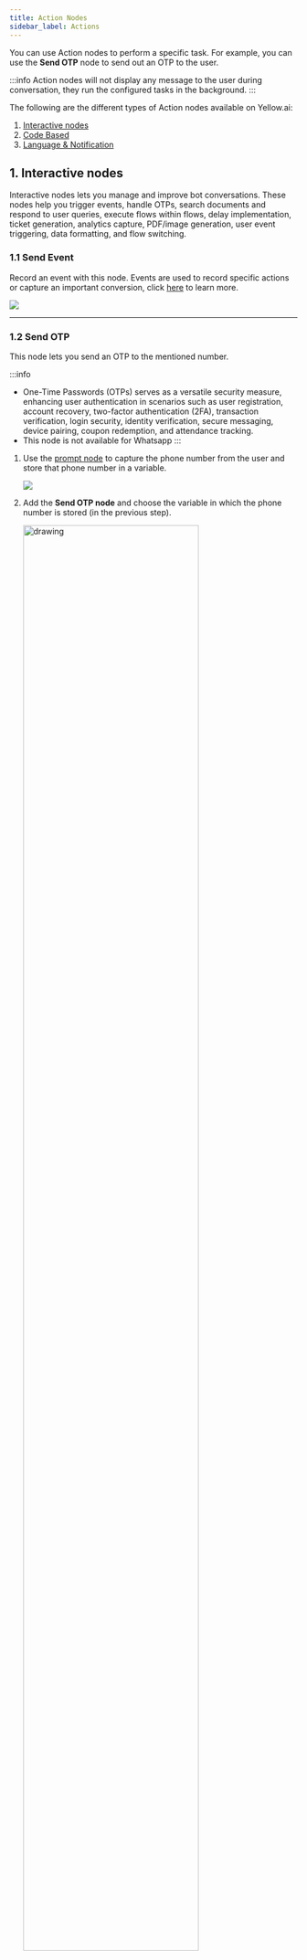 ```yaml
---
title: Action Nodes
sidebar_label: Actions
---
```


You can use Action nodes to perform a specific task. For example, you can use the **Send OTP** node to send out an OTP to the user.

:::info
Action nodes will not display any message to the user during conversation, they run the configured tasks in the background.
:::


The following are the different types of Action nodes available on Yellow.ai:

1. [Interactive nodes](#1-interactive-nodes)
2. [Code Based](#2-code-based-nodes)
3. [Language & Notification](#3-language-and-notification-nodes)

## 1. Interactive nodes

Interactive nodes lets you manage and improve bot conversations. These nodes help you trigger events, handle OTPs, search documents and respond to user queries, execute flows within flows, delay implementation, ticket generation, analytics capture, PDF/image generation, user event triggering, data formatting, and flow switching.

### 1.1 Send Event

Record an event with this node. 
Events are used to record specific actions or capture an important conversion, click [here](https://docs.yellow.ai/docs/platform_concepts/studio/events/event-hub) to learn more.

![](https://i.imgur.com/6obnCs8.png)

----

### 1.2 Send OTP

This node lets you send an OTP to the mentioned number. 

:::info
* One-Time Passwords (OTPs) serves as a versatile security measure, enhancing user authentication in scenarios such as user registration, account recovery, two-factor authentication (2FA), transaction verification, login security, identity verification, secure messaging, device pairing, coupon redemption, and attendance tracking.
* This node is not available for Whatsapp
:::

1. Use the [prompt node](https://docs.yellow.ai/docs/platform_concepts/studio/build/nodes/prompt-nodes) to capture the phone number from the user and store that phone number in a variable.

   ![](https://i.imgur.com/xgQ2A5t.png)

2. Add the **Send OTP node** and choose the variable in which the phone number is stored (in the previous step).

   <img src="https://i.imgur.com/StadUVa.png" alt="drawing" width="80%"/>
   
  The user will recieve the OTP in a text message.
  
  <img src="https://i.imgur.com/mDlVuCn.jpg" alt="drawing" width="50%"/>

### 1.3 Verify OTP

Use this node to verify the OTP sent to bot users. OTP verification is an important security measure that is used to confirm user identity during various processes.

:::note
This node is not available for Whatsapp
:::

1. Add a [prompt node](https://docs.yellow.ai/docs/platform_concepts/studio/build/nodes/prompt-nodes) to get the OTP and store that in a variable.

   ![](https://i.imgur.com/xgQ2A5t.png)

2. Add the **Verify OTP** node.

     * **OTP variable**: Choose the variable that contains the otp.
     * **Store response in**: Choose the variable to store the response of the Verify OTP node. If the variable is not available, create a new one.

   <img src="https://i.imgur.com/e0tytJq.png" alt="drawing" width="80%"/>

3. Add a [text node](https://docs.yellow.ai/docs/platform_concepts/studio/build/nodes/message-nodes#2-text) to **Success** and **Fallback**. Success indicates the successful verification of the otp, Fallback indicates that the verification has failed.
   
   <img src="https://i.imgur.com/T2UM4xp.png" alt="drawing" width="80%"/>

----

### 1.4 Knowledge search

Knowledge search node allows the bot to retrieve answers from a website or documents uploaded in the Knowledge Base (KB) module and provide accurate and relevant responses to user queries.

Using the Knowledge search node offers the following benefits:

* **Access to up-to-date information**: The bot can retrieve data from the linked websites or uploaded documnets, to ensure that the information provided is correct and relevant.
* **Efficient query handling**:  The bot can handle  contextual queries or specific user queries by searching through knowledge sources to resolve them.


#### Access Knowledge search node

To access Knowledge search node, follow these steps:

1. [Build a flow](https://docs.yellow.ai/docs/platform_concepts/studio/build/Flows/journeys) for your use case and extend it to the point where you want to include the Knowledge Search node. 

2. Navigate to **Actions** nodes and select **Knowledge Search**.

   <img src="https://i.imgur.com/HXw2Uf1.png" alt="drawing" width="80%"/>

* Here's a sample screenshot of the Knowledge Search node. You can customize its behavior using the configuration settings provided. For detailed information on each setting, please refer to the following sections.

   <img src="https://i.imgur.com/AZgo793.png" alt="drawing" width="60%"/>
       
#### Knowledge search settings

The Knowledge search node  additional configurations that allow users to tailor its behavior to specific use cases. Below are some key configurations and their purposes:

##### Input configuration

This setting allows you to adjust input criteria to override the default Knowledge base setting. The bot will use these input settings to process and return search results. It includes options such as:

   <img src="https://i.imgur.com/AKnCBuw.png" alt="drawing" width="50%"/>

   1. **Enable summarised results**: Enable this option for the bot to search and simplify the answer in a conversational manner.
  2. **Site URL**: This field displays the default URL from the Knowledge Base (KB) section. You can modify this URL based on your needs, and the bot will generate search results using the provided URL.
  3. **Search confidence**: This setting defines the confidence score (ranging from 0 to 1) that indicates how accurate the predicted search is. <br/>The default value is 0.5. It is recommended to keep this value between `0.4` and `0.7` to maintain balanced and accurate search results.
  
##### Knowledge filter

The Knowledge filter allows you to refine search results based on tags created for uploaded documents. 

   <img src="https://i.imgur.com/30e0TY1.png" alt="drawing" width="60%"/>

To add a Knowledge filter:

1. Upload the [searchable documents](https://docs.yellow.ai/docs/platform_concepts/studio/kb/ingestion#upload-documents-from-local-system) to KB along with the relevant [tags](https://docs.yellow.ai/docs/platform_concepts/studio/kb/ingestion#additional-options-for-uploaded-documents).
2. Under **Tag** field, choose the tag you created.
3. In **Value** field, enter the value that should return the document associated with the specific tag. Values are fetched from a bot variable. 
4. Click **+ Add filter** to add the more tags if needed.

##### Bot response configuration

This setting controls how the bot's response is managed. By default, it is set to "Print response." You can also choose to "Save response in variable.<br/>
   i. **Print response**: This option displays the response directly in text format.<br/>ii. **saveResponseInVariable**: This option stores the bot's response in a specified variable. You need to select the appropriate variable for storing the response.
  <img src="https://i.imgur.com/jRszQcU.png" alt="drawing" width="60%"/>

   

-----

### 1.5 Execute flow 

> This node is available for voice bots.

This node lets you executes a different flow from the current flow. Use this node when you want to trigger a flow within a flow. 

For example, in a customer support bot, you can provide multiple options such as **Talk to an agent**, **Raise a ticket**, **Check status** and add execute flow node to each of the option. So, when a user clicks on an option, the respective flow gets triggered. 

   ![](https://i.imgur.com/A9EPpfz.png)

Once you add the node, you can choose the flow you want to execute. Click **Go to flow** to check the added flow.

### 1.6 Delay

This node allows you to delay the progression of the conversation to the next node by a few minutes or hours.

For example, in response to a user query about the current temperature, the bot incorporates a delay, imitating real-time data retrieval like "Checking the latest weather in New York City..." After a short pause, it provides the up-to-date information, creating a more effective and engaging interaction.

You can delay by minutes/hours.

   ![](https://i.imgur.com/MLyOwwi.png)
   
:::info
 Alternative method is to set the delay on each of the nodes: 
![](https://i.imgur.com/t8cBzXn.png)
:::

### 1.7 Raise Ticket

Raise ticket node lets your users connect with live agents in your bot. Click [here](https://docs.yellow.ai/docs/platform_concepts/inbox) to know more about adding live agents to Yellow.ai. You can also connect users with live chat agents in [different third-party applications](https://docs.yellow.ai/docs/platform_concepts/appConfiguration/overview#6-live-chat). 

This node is used create a live chat request with basic or advanced scenarios such as **Working Hours**, **Agent Availability**, **Voice/Video calling**, etc.

   ![](https://i.imgur.com/Z8VkgD8.png)
   
 * **Live chat agent:** Choose the portal in which your live agents are available. It can be Yellow.ai Inbox or any live chat integration integrated with your bot.
 * **Message after ticket assignment:** The message displayed to the user when an agent is assigned to the chat.

Name, Mobile, Email and Query fields can be filled by passing variables. Use prompt nodes to collect these data in variables and pass it in the corresponding fields.

**Advanced options:**

To provide additional information to the ticket.

![](https://i.imgur.com/qt9Y87D.png)

As configured in Inbox Settings, [Tags](https://docs.yellow.ai/docs/platform_concepts/inbox/inbox-settings/workflows/tags) and [Custom Fields](https://docs.yellow.ai/docs/platform_concepts/inbox/inbox-settings/workflows/chat_custom_fields) will be visible in a multi-select dropdown(i.e. more than one options can be added to ticket)

- **Tags**: Selected Tags from dropdown will be added to the extra details of the ticket (useful for agents to get a quick overview of the issue).
- **Group code**: Similar tickets can be assigned to relevant groups.
- **Priority**: Denotes the priority of tickets from high, medium or low. (default priority is MEDIUM)
- **Voice Call Options**: Voice Call, SIP Call and Auto Start Call can be enabled.
- **Custom Fields**: Based on the use case additional information collected by bot can be added to ticket. for example, in eCommerce Order ID, Payment Mode, Delivery date etc can be asked before connecting to the agent. Just like key value pairs, once a custom field is selected, an additional prompt will be seen.

<img src="https://cdn.yellowmessenger.com/iE4ppldmrE7k1625673583277.png" alt="drawing" width="65%"/>

The response of a Raise ticket node:

```json
{
  "tags": [],
  "responded": false,
  "ticketType": "livechat",
  "ticketCsatScore": null,
  "agentCsatScore": null,
  "assignedByAdmin": false,
  "manualAssignment": false,
  "lastAgentMessageTime": null,
  "lastUserMessageTime": null,
  "lastBotMessageTime": null,
  "userActiveStatus": null,
  "agentActiveStatus": null,
  "replyCount": 0,
  "voiceCall": false,
  "sipCall": false,
  "agentCurrentHandlingTicketsCount": 0,
  "autoStartCall": false,
  "autoTranslate": false,
  "autoDetectLanguage": false,
  "_id": "6156df377b7bb14e16bae116",
  "botId": "YOUR_BOT_ID_HERE",
  "uid": "106265078787462873391306131746",
  "source": "yellowmessenger",
  "issue": "ISSUE_TITLE_HERE",
  "priority": "MEDIUM",
  "severity": "MEDIUM",
  "contact": {
    "phone": "1234567890",
    "name": "CUSTOMER_NAME",
    "email": "[community@yellow.ai](mailto:community@yellow.ai)"
  },
  "assignedTo": "community_yello_ai",
  "sessionId": "5b8a665e69dbc5c451d88bf0",
  "userLanguage": "en",
  "ticketId": "100001",
  "logs": [],
  "timestamp": "2021-10-01T10:13:11.657Z",
  "reassignmentLog": [],
  "collaborators": [
    {
      "_id": "6156df377b7bb15d9fbae11a",
      "username": "community_yello_ai",
      "xmppUsername": "user_1624003758958",
      "name": "yellow.ai Community"
    }
  ],
  "agentLanguage": "en",
  "status": "ASSIGNED",
  "assignedTime": "2021-10-01T10:13:11.695Z",
  "xmpp": "user_1624003758958"
}
```

#### Raise ticket outputs 

1. **Ticket Closed**: Add any node to perform the preferred action when a ticket is closed successfuly.
2. **Error**: Add any node to perform the preferred action when there's an error connecting to an agent.

   <img src="https://i.imgur.com/Fn7QnKd.png" alt="drawing" width="50%"/>

#### Error handling

The output of a Raise Ticket Node dictates general behaviour for any error in creating a ticket. In most real life scenarios, it is preferred to show appropriate reasons to users as to why they cannot to an agent. 

:::note
Once any specific event is active and configured, the corresponding flow will be given preference. Bot is never paused unless a ticket is in ASSIGNED state (i.e. Agent is interacting with the user).
:::

Two steps to handle custom scenarios are as follows:
1. In [Events](https://docs.yellow.ai/docs/platform_concepts/studio/events/event-hub), activate the custom inbox event. Scenarios that can be handled:
  - All Available Agents Busy
  - All Available Agents Away
  - All Available Agents Offline
  - All Available Agents Limit Reached
  - Queue Not Enabled
  - Group Queue Not Enabled
  - Group Queue Limit Reached
  - Offline Ticketing Not Enabled
  - Offline Ticketing Not Enabled for Groups
  - Offline Ticket Queue Limit Reached

2.[ Build a flow with relevant events added in the Start Trigger](https://docs.yellow.ai/docs/platform_concepts/studio/build/Flows/configureflow#trigger-flow-using-event).

#### Working hours

If the bot is supposed to respond with a different message outside of agent working hours, [Logic Node](https://docs.yellow.ai/docs/platform_concepts/studio/build/nodes/logic-nodes) can be used. 

<img src="https://i.imgur.com/J3W0HWX.png" alt="drawing" width="70%"/>

:::note
The bot default timezone is considered while evaluating whether a user is outside working hours.
:::

#### Auto-translate incoming chats

Inbox supports automatic translation, allowing agents to assist customers without requiring knowledge of the customer's language. Just enable `Translate User Message` in the raise ticket node configuration to use this feature.

<img src="https://i.imgur.com/frCvffs.png" alt="drawing" width="40%"/>

### 1.8 Analytics 

This node lets you capture analytics. 

You can use the analytics node to send analytics events and capture custom events at any point in the execution of a flow.  You can type the event name to push and select a value.
 The data passed via the node will flow into the analytics table of Data Explorer inside the Insights section.
 
 For instance, use the analytics node to record a **SignUp** event with a corresponding value and keys, allowing you to analyze user interactions and track metadata in the Data Explorer's Insights section. 

**Event**: This can be a static name or a variable which will be captured under the Events column on the analytics table.

**Value**: A variable needs to be selected here which will be captured under the eventValue column.

**Keys**: This is an optional field to capture metadata and will be created as a new column. Multiple columns can be created using keys.

:::info 
Using custom events, you can analyse user flow from one flow/step to another, filter by specific custom events, summarise by different user responses, visualise drop offs and conversion funnels, etc.
:::

![](https://i.imgur.com/GlLrwaa.png)

Open the Analytics page by clicking the Analytics Table link.  

![](https://i.imgur.com/BvNwdWt.jpg)

-----

### 1.9 Generate PDF/Image 

Use this node to generate PDFs and images (JPG/JPEG/PNG) files from docsx, html and Base64 files.

#### To convert from docsx

![](https://i.imgur.com/eQvbk2I.png)

1. In **Template**, click **Upload file** and upload the template based on which the PDF should be generated. This document should be in .docx format and have placeholder values wherever the dynamic data is to be inserted. The placeholder should be enclosed in single brackets, that is`{placeholdername}`. For example, The company name is {company name}.
2. In **+ Add Variable Mapping**: Enter the placeholder name without the brackets in the left column and select a variable (in which the value is collected from the user) in the right column. 

   <img src="https://i.imgur.com/RW5UWNW.png" alt="drawing" width="60%"/>

3. **Select an output format** will be auto-populated by PDF as that's the only available option for docs.

#### To convert from HTML

![](https://i.imgur.com/IP7PcU4.png)

1. In **Select variable containing HTML string**, choose the variable that contains the HTML string.
2. In **Select an output format**, choose the format in which the file should be generated, **PDF**/**JPG**/**JPEG**/**PNG**

Enable **Advanced options** to set the margin and dimensions based on which the file should be geenrated.

  <img src="https://i.imgur.com/JTS0zZ8.png" alt="drawing" width="50%"/>

#### To convert from Base64

There are two ways by which you can convert Base64 files:

**From APIs**

  ![](https://i.imgur.com/fVfihOO.png)

1. In **Input type** choose **API**.
2. In **API**, choose the API added to your bot. If your API has dynamic paramters, add nodes to collect that information from users.
3. In **Path to a BASE64 key**, enter the path to the BASE64 key. 
4. **Select an output format** will be auto-populated by PDF as that's the only available option for docs.

**From variables**

  ![](https://i.imgur.com/L1F16Ud.png)

1. In **Input type** choose **Variable**.
2. In **Select variable**, choose the variable that contains the BASE64 file.
3. **Select an output format** will be auto-populated by PDF as that's the only available option for docs. 

Display the file though the [File node](https://docs.yellow.ai/docs/platform_concepts/studio/build/nodes/message-nodes#6-file). Simply choose the relevant variable from the **fetch from variable** dropdown, it will send the dynamically generated file as a PDF to the user.

:::info
To display PDFs from an API response, store the response in  an object variable, for example **pdf_response**. Include a text node and enter this syntax ```{{{variables.pdf_response.file.url}}}``` 
:::

### 1.10 User event

This node lets you trigger an event with a certain amount of delay. For example, if you can get feedback from users after the chat gets over, you can use this node to trigger that event which will trigger the feedback flow.

To use this node:

1. Create a user event. To do so, go to **Automation** > **Event** > **User Events** > **+ Add Even**t.

  ![](https://imgur.com/X6grR3o.png)

2. In **Event name**, provide a name for that event and in **Event description** descruibe the nature of that event. Click **Create Event**.
3. Go back to **Build**, create a flow with the [start trigger](https://docs.yellow.ai/docs/platform_concepts/studio/build/Flows/configureflow#trigger-flow-using-event) as this event created in the previous step. This flow should essentially contain all the nodes required to execute the action when this event takes place.
4. Then go to the flow which should send this event and include the **User event** node.

  ![](https://i.imgur.com/VtyLltz.png)

5. Fill in the following fields:

* **Event key**: Choose the event created in step 2.
* **Event delay**: Enter the time by which the event occurence should be delayed.
* **Payload**: Choose the variable that contains the data that should be sent along with the event.

6. Once the flow reaches this node, the event is triggered, and the associated flow will be executed precisely after the specified delay time.

### 1.11 Data formatter 

Use the **Data Formatter** node to convert the incoming data to JSON. For instance, convert user input, such as name and email, into a structured JSON object for better processing in downstream applications.

![](https://i.imgur.com/X20qA35.png)

* **Input**: Create/select the variable that contains the data to be converted and select the format of the data. CSV (raw, base64, url) and XML are supported in our platform.
* **Format to**: Select JSON.
* **Parse json output**: Choose the function that filters out a certain data from the JSON. Click [here](https://docs.yellow.ai/docs/platform_concepts/studio/build/code) to know about writing functions.


---

### 1.12 Prompt Executor node

:::info
* This node works only if you have configured an LLM model. For steps on configuring the LLM model, click [here](https://docs.yellow.ai/docs/platform_concepts/studio/dynamicchatnode#model-configuration).
* This node is not available for Whatsapp.
:::

 The Prompt Executor node processes the prompt you provided, using input from the user. It fetches instant responses from the AI model and displays them to end users, adhering to the specified prompt.

![](https://i.imgur.com/ZKKHrQ5.png)

Use a [prompt nod](https://docs.yellow.ai/docs/platform_concepts/studio/build/nodes/prompt-nodes)e to [collect the dynamic user response in a variable](https://docs.yellow.ai/docs/platform_concepts/studio/build/bot-variables#store-data-in-variables) and pass the variable in **User Query**. 

For instance, imagine you wish to share food recipes with the end user. Use a prompt node to inquire about the preferred recipe, save the response in a variable, and pass it here. The node will display the recipe for the ingredient the user asked about.

### Goal configuration settings

Here you can control randomness, sets limits for concise outputs and refine word selection based on probability. Click [here](https://docs.yellow.ai/docs/platform_concepts/studio/dynamicchatnode#goal-configuration-setting) to know about this in detail.

### Model configuration

Model configuration provides you the freedom to manually input your own custom GPT or LLM credentials into the bot. You can then use various models on different dynamic nodes within the same bot independently. This grants you the flexibility to conduct extensive experiments. Click [here](https://docs.yellow.ai/docs/platform_concepts/studio/dynamicchatnode#model-configuration) for the steps.

## 2. Code-based nodes

Code-based nodes allow you to execute actions such as retrieving or sending data via API responses, implementing custom logic for specific actions, and using stored variable data effectively.

### 2.1 API 

> This node is also available for voice bots. 

With the API node, you can connect to an API at a specific point in a flow to send and get responses from a third-party system outside of your chatbot.

   <img src="https://i.imgur.com/Fnsvd0z.png" alt="drawing" width="70%"/>

To know about the various features of the node and how to use it, click [here](https://docs.yellow.ai/docs/platform_concepts/studio/api/add-api-apinode).

-----

### 2.2 Variables 

> This node is available for voice bots. 

Use the variable node to assign values to a new variable which has not been previously used to collect/store data.

![](https://i.imgur.com/aZzdF0J.png)

 There are two ways by which you can assign values:

* **Assign a static value**

 1. In **Name** select a variable or [create a variable](https://docs.yellow.ai/docs/platform_concepts/studio/build/bot-variables).
 2. In **Value**, type the value you'd like to assign to that variable.

    <img src="https://i.imgur.com/Qh4qqPe.png" alt="drawing" width="60%"/> 

* **Assign a dynamic value**

1. In **Name**, select a variable or [create a variable](https://docs.yellow.ai/docs/platform_concepts/studio/build/bot-variables).
2. In **Value**, click the variable icon to fetch the variable value you'd like to assign to the variable.

   <img src="https://i.imgur.com/HzUsnqB.png" alt="drawing" width="69%"/>

For example, let's say that you have captured the **First name** and the **Last name** of a user and you want to save both the names under one variable **Full Name**.

1. Add two [prompt nodes](https://docs.yellow.ai/docs/platform_concepts/studio/build/nodes/prompt-nodes) to [capture the responses in two different variables](https://docs.yellow.ai/docs/platform_concepts/studio/build/bot-variables#store-data-in-variables). 
2. Add a **Variable node**, create a new variable **Customer Name** and fetch the variable values of the prompt nodes. This **Customer Name** can then be used throughout the flow for a different use case. Refer to the gif below to understand how this works. 

![](https://i.imgur.com/B0qUAvJ.gif)

-----

### 2.3 Database 

> This node is available for voice bots. 

This node helps you perform database operations such as insert, update and search operations in your [database tables](https://docs.yellow.ai/docs/platform_concepts/studio/database). 

  <img src="https://i.imgur.com/Tb0EHym.png" alt="drawing" width="80%"/>
  

* **Insert:** Select **Insert** to insert data in each column into any existing database table you select. To know more, click [here](https://docs.yellow.ai/docs/platform_concepts/studio/database#insert-new-records-or-values-to-a-database-table). 
* **Search:** Select **Search** to look for specific data in the database. To know mroe, click [here](https://docs.yellow.ai/docs/platform_concepts/studio/database#fetch-database-records-using-the-database-node).
* **Update:** Select **Update** to update any column in the databse. For steps to do so, click [here](https://docs.yellow.ai/docs/platform_concepts/studio/database#update-database-table-records-using-the-database-node).
--------

### 2.4 Function 

> This node is available for voice bots. 

This node lets you run custom logic written in the [Function](https://docs.yellow.ai/docs/platform_concepts/studio/build/code) section for specific use cases and store the result in a variable to use it in bot ocnversations.


![](https://i.imgur.com/v4HNlCq.png)

* **View function** takes you to the function chosen in the **Function** field.
* **+Create new function** button takes you to the function section where you can create a new function.
* **Store Response in** lets you store the response of the function in a variable which can later be used in the flow if required.

Function node is most commonly used to fetch transformation codes that parses API responses to filter specific data. Click [here](https://docs.yellow.ai/docs/platform_concepts/studio/api/send-receive-apiresponses#parse-api-response-using-function-node) for the steps to use this node.
 
-----

### 2.5 Modifier 
 
The node lets you convert the user input to a certain format before passing it to a database/API, or displaying it to the user. Use **Store Response in** option in this node to store the modified input in a variable to use it further in a flow. 

For example, let's say that you want to convert the user input to all caps. Your input would be **Test** and the would be **TEST**.

To see how this node works, click the button at the top and enter your input to observe the corresponding output.

![](https://i.imgur.com/EbhyWqD.png)

The following actions can be performed:


| Action | Description | Output type | Sample input | Sample output |
|-----------------------|-------------------------------|-------------|--------------|---------------|
| Capitalize 1st letter | Capitalizes the first letter of the input                        | String      | i am aakanksha | I am aakanksha |
| Capitalize 1st char of word | Capitalizes the first character of the input                        | String      | hi aakanksha | Hi Aakanksha |
| Lower case all | Converts all the letters of the input to lower case                        | String      | Hi AakanKsha | hi aakanksha |
| Upper case all | Converts all the letters of the input to upper case                         | String      | Hi AakanKsha | HI AAKANKSHA |
| Clean Input | Cleans the input off extra characters                        | String      | vidyadhār nāgār,jaĭpŭr | vidhyadhar nagar, jaipur |
| Add on both sides | Adds a character on both sides of the input (The length should be lesser than teh defined length) | String | Akku (x = - , y = 6) | -Akku- |
| Add at end | Adds a character at the end of the input (will be added if length is lesser than the defined length) | String | Akku (x = - , y = 6) | Akku-- |
| Add at start | Prefix the input with a character. (will be added if the length is lesser than the defined length) | String | Akku (x = - , y = 6) | --Akku |
| Replace first | Replaces the character entered in find preset with the character in replace preset at the prefix of the input. | String | abc@gmail.com (x=.,y=[dot]) | abc@gmail[dot]com |
| Replace All | Replaces the character entered in find preset with the character in replace preset at any part of the input. | String | abc@gmail.com (x=.,y=[dot]) | abc@gmail[dot]com |
| Remove from both sides | Removes the specified character from both the sides of the input| | -Akku- (x=-) | Akku |
| Remove from start | Removes the specified character from the prefix of the input | String | -Akku- (x=-) | Akku- |
| Remove from end | Removes the specified character from the suffix of the input | String | -Akku- (x=-) | -Akku |
| Limit length | The input length is restricted to the specified number in the length preset, and any additional characters beyond that are substituted with the character defined in the omission preset. | Length limit | Aakanksha Jain (x=12) | Aakanksha Ja... |
| Slice | Provides the input between the set positions | Array | [1,2,3,4,5] (2,4) | 3 |Slice|
|Split by space|Splits the input into arrays|Array|tree house|["tree", "house"]
|Split into words|The input is divided into individual words based on the character specified in the preset.| Array|treehouse ,| ["tree", "house"]|
| Join | Join the input array with the character in preset | String | ["My", "Name", "is", "Aakanksha"] (with = '-') | My-Name-is-Aakanksha |
|Pick by position|Picks the word in the array in the specified position| String | ["My", "Name", "is", "Aakanksha"]  (3)| is
|Get length|Returns an array's length |String | []"My", "Name", "is", "Aakanksha"]| 4|
| For each | Apply modifier options on each element of the array | Select modifier | ["My", "Name", "is", "Aakanksha"] (operation = Upper case all) | ["MY", "NAME", "IS", "AAKANKSHA"] |  

---

## 3. Language and Notification nodes


### 3.1 Set language 

This node lets you change the language of the bot conversation to one of the pre-configured languages. The language can be changed only if you have already set up languages in your bot, otherwise, this node will not work. This node takes input only in the form of [ISO codes](https://docs.yellow.ai/docs/platform_concepts/studio/build/localization#supported-languages) based on which it will change the language of the bot.

   <img src="https://i.imgur.com/fBHPZLT.png" alt="drawing" width="80%"/>


Let's say that you want to build a flow that asks for user's preferred language to continue the conversation.

1. [Add the preferred languages to your bot](https://docs.yellow.ai/docs/platform_concepts/studio/build/localization#add-languages-to-your-bot).
2. Go to the flow and include a [Quick reply node](https://docs.yellow.ai/docs/platform_concepts/studio/build/nodes/message-nodes#7-quick-replies). Create different buttons for different languages and assign the ISO code as button values to the respective language option.
3. Store the response of the Quick Reply node in a variable.
4. Include the **Set language node** and choose the variable created in the previous step. Refer to the following gif to see how it works.

  ![](https://i.imgur.com/bWZvZ8c.gif)


---

### 3.2 Outbound notification 

This node lets you send notifications as part of the bot conversation. Include this node at whichever point of the flow you want the bot send an outbound notification. Using this node you can send notifications via SMS, Email, Whatsapp and Voice.

Imagine you've integrated a chat bot into your e-commerce platform. When a customer successfully places an order, the bot distribute notifications across different channels as configured in the node. For example, customers receive WhatsApp/SMS messages confirming their order details, while Email/Voice notifications are dispatched post-shipping for additional updates. 

For a detailed guide on setting up outbound campaigns, click [here](https://docs.yellow.ai/docs/platform_concepts/engagement/outbound/outbound-campaigns/run-campaign).

  <center><img src="https://i.imgur.com/7GEgUGE.png" width="70%"/></center>
  
  

Option | Description
------ | ----------
Type | Choose the type of communication you want to send: SMS, Email, WhatsApp, or Voice.
Sender | Choose the sender ID from which you want to send the communication.
Profile | Select the sender for the SMS notification. Applicable only for SMS in India.
To | Choose the appropriate variable containing the recipient details, example, SMS phone number, Email address, etc.
CC | Choose recipients for CC (Carbon Copy) if needed.
BCC | Choose recipients for BCC (Blind Carbon Copy) if needed.
Select template | Pick a template to use for your communication.
Store message ID in | Choose the variable where you want to store the Message ID. |
|Text type| Select Text/SSML from the dropdown.|
|TTS Engine| Select the engines from the dropdown- Microsoft Azure, Google Wavenet, Amazon Polly.|
|Voice ID| Type the characters of voice ID. You can add this for Microsoft if text_type = "text" and for Google if text_type = "text" and "SSML".|
|Speed|This value defines how fast the bot must converse. This value can be 0.9 - 1.5 for the bot to soundly humanly. You can add this for Microsoft if text_type = "text" and for Google if text_type = "text" and "SSML".|
|Pitch| Pitch value can be any decimal value depending on the base of voice required, 0 is ideal. You can add this for Microsoft if text_type = "text" and for Google for text_type = "text" and "SSML".|
|Capture DTMF length| Enable this option if the DTMF is to be collected on the specific node.|
|DTMF digital length| Enter the length of characters to be captured. Ex: For an Indian phone number, it is 10.|


---

### 3.3 Notification status

The **Notification status** node helps you track the delivery and status of the notification configured in the [Outbound Notification node](#outbound). It uses the **Message ID** to retrive the notification status. The node offers valuable insights, such as delivery confirmation, read receipts, or error notifications, depending on the capabilities of the communication channel. 

You can make use of message status (Sent/Delivered) to take appropriate actions based on the status of your outbound notification, ensuring effective and responsive communication with your audience.

 <center> <img src="https://i.imgur.com/rHvs8mM.png" width="70%"/></center>

To use this node:

1. Add an [Outbound Notification node](#out) to your flow and store the response of that node in a variable.

   ![](https://i.imgur.com/9YFdHas.png)

2. Add a **Notification Status node** to the outbound notification node.

   ![](https://i.imgur.com/ngOYViI.png)

3. In **Type**, choose the communication channel: SMS, Email or WhatsApp  and in **Message ID** fetch the variable that contains the Message ID.

   ![](https://i.imgur.com/5RTMMPQ.png)

4. In **notifStatusStoreCustomPayloadIn**, create or choose the variable to store the payload.
5.  Connect relevant nodes to **Sent** and **Delivered** options based on what you want the bot to do if the particular notification was sent and delivered.

  ![](https://i.imgur.com/IboR5jj.png)


:::note
To know more about Outbound notifications, click [here](https://docs.yellow.ai/docs/platform_concepts/engagement/outbound/outbound-campaigns/run-campaign).
:::

---

### 3.4 Sync database

:::info
This node is only available when a flow is created as a [skill](https://docs.yellow.ai/docs/platform_concepts/studio/build/Flows/journeys#create-a-skill). 
:::

The Sync database node facilitates the synchronization of your bot's database with external databases using APIs. This node streamlines the process of automating data synchronization with external databases.

Let's say you have a bot that assists with inventory management for an e-commerce website. You want to ensure that the inventory data in your bot's database is always up-to-date with your main inventory database. By using the **Sync database node**, you can seamlessly integrate your bot's database with your main inventory database, ensuring that any changes or updates made externally are reflected in real-time within your chatbot, thus providing accurate and timely information to your users.

:::info
Refer to this video to see how this node works

[![Sync DB node](https://cdn.loom.com/sessions/thumbnails/1e7104db203c4061a5d6839ea515198e-with-play.gif)](https://www.loom.com/share/1e7104db203c4061a5d6839ea515198e)
:::

:::note
* The column names in the table should be exactly the same as the attribute names in the JSON response. 
* All the rows will be imported, processed and sent to the selected table to perform the selected action.
:::

To configure the **Sync Database** node:

  ![](https://i.imgur.com/Zh1Ajsi.png)

1. In **API**, choose the preferred API in the drop down. For steps to add a new API to the bot, click [here](https://docs.yellow.ai/docs/platform_concepts/studio/api/add-api).
2. In **Parameters of API**, select the variables that contain the values of the corresponding fields. 

   * If the values are dynamic, they should be collected from customers using prompt nodes and those variable should be mapped here. 
   * If they are static values, you can create a variable and type the values.

3. In API response type, choose the API response type of the API added. **JSON** and **CSV** are the options available. Fill the following fields based on the option selected.

* **JSON path selector:(this field is available only for the JSON response)** Select the path where the relevant data lies in the JSON response. For example, the JSON path  for the following code would be the  is "data.results.*

```
{
      data: {
                results: {
                                 record1 :{},
                                 record2: {},
                                 ........
                 } 
       }
}
```
* **Parse API response:** Choose the function that contains the transformation logic. This helps access individual row attributes.

 **Sample code**
 
   (This is optional for CSV)

 ```
return new Promise(resolve => {
  let record = ymLib.args.record;
  /*
    record is an object, representing a row. all values will be of type string, keys will be fetched from the csv-header.
  */
  resolve({
    identifier: record.identifier,
    category: record.category
  });
});
 ```


* **Store Response in:** Choose the variable in which the response of this node should be stored.
* **Select table:** Choose the database table in which the data should be populated.
* **Select action:** Choose one of the preferred actions.
    - **Insert**: Adds rows from API call to the end of the table.
    - **Update**: Compares rows from API call to the existing table and checks if there is a match in Unique ID and updates those rows.
    - **Import**: Truncates existing table completely and replaces it with data from API call.

![](https://i.imgur.com/SsJcSCp.png)

To use this node in a flow:

1. Create a [Schedule Event](https://docs.yellow.ai/docs/platform_concepts/studio/events/event-hub#schedule-events) (if there is a requirement to schedule the database updates).
2. [Add the API](https://docs.yellow.ai/docs/platform_concepts/studio/api/add-api) and [create a database table ](https://docs.yellow.ai/docs/platform_concepts/studio/database#create-database-table)in the required format (template without any rows).
3. Create or open a [skill](https://docs.yellow.ai/docs/platform_concepts/studio/build/Flows/journeys#create-a-skill). On the start node, select the scheduled event as the start trigger. 

![](https://i.imgur.com/BpOb6o5.png)

4. Connect the start node to the **Sync Database** node.
5. When the Sync DB node gets triggered, it pulls all the data through API. 
6. On the scheduled time, status of the sync can be viewed in **status** object.

```
{
success: true,
error : 'if any, we show it',
recordsProcessed: 1230,
}
```


:::note
When an event is created using the action node, the *eventID* can be found in the response (payload) of that action node.
:::

